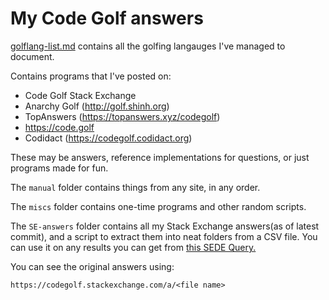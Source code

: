 # My Code Golf answers

[golflang-list.md](golflang-list.md) contains all the golfing langauges I've managed to document.

Contains programs that I've posted on:
- Code Golf Stack Exchange
- Anarchy Golf (http://golf.shinh.org)
- TopAnswers (https://topanswers.xyz/codegolf)
- https://code.golf
- Codidact (https://codegolf.codidact.org)

These may be answers, reference implementations for questions, or just programs made for fun.

The `manual` folder contains things from any site, in any order.

The `miscs` folder contains one-time programs and other random scripts.

The `SE-answers` folder contains all my Stack Exchange answers(as of latest commit), and a script to extract them into neat folders from a CSV file.
You can use it on any results you can get from [this SEDE Query.](https://data.stackexchange.com/codegolf/query/edit/1405174)

You can see the original answers using:
```
https://codegolf.stackexchange.com/a/<file name>
```
